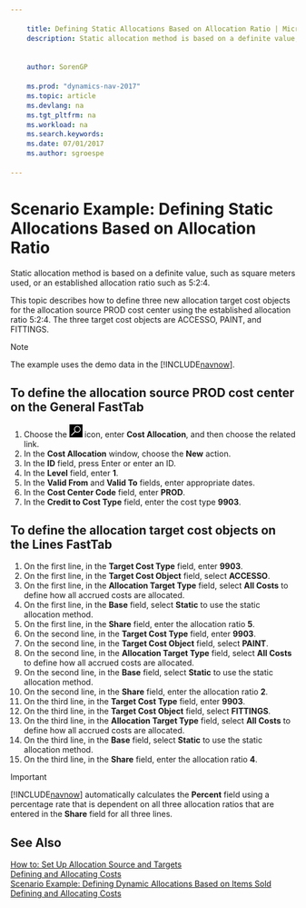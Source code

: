 ```yaml
---

    title: Defining Static Allocations Based on Allocation Ratio | Microsoft Docs
    description: Static allocation method is based on a definite value, such as square meters used, or an established allocation ratio such as 5:2:4.
    
     
    author: SorenGP

    ms.prod: "dynamics-nav-2017"
    ms.topic: article
    ms.devlang: na
    ms.tgt_pltfrm: na
    ms.workload: na
    ms.search.keywords:
    ms.date: 07/01/2017
    ms.author: sgroespe

---
```

# Scenario Example: Defining Static Allocations Based on Allocation Ratio
Static allocation method is based on a definite value, such as square meters used, or an established allocation ratio such as 5:2:4.  

This topic describes how to define three new allocation target cost objects for the allocation source PROD cost center using the established allocation ratio 5:2:4. The three target cost objects are ACCESSO, PAINT, and FITTINGS.  

> [!NOTE]  
>  The example uses the demo data in the [!INCLUDE[navnow](includes/navnow_md.md)].  

## To define the allocation source PROD cost center on the General FastTab  

1.  Choose the ![Search for Page or Report](media/ui-search/search_small.png "Search for Page or Report icon") icon, enter **Cost Allocation**, and then choose the related link.  
2.  In the **Cost Allocation** window, choose the **New** action.  
3.  In the **ID** field, press Enter or enter an ID.  
4.  In the **Level** field, enter **1**.  
5.  In the **Valid From** and **Valid To** fields, enter appropriate dates.  
6.  In the **Cost Center Code** field, enter **PROD**.  
7.  In the **Credit to Cost Type** field, enter the cost type **9903**.  

## To define the allocation target cost objects on the Lines FastTab  

1.  On the first line, in the **Target Cost Type** field, enter **9903**.  
2.  On the first line, in the **Target Cost Object** field, select **ACCESSO**.  
3.  On the first line, in the **Allocation Target Type** field, select **All Costs** to define how all accrued costs are allocated.  
4.  On the first line, in the **Base** field, select **Static** to use the static allocation method.  
5.  On the first line, in the **Share** field, enter the allocation ratio **5**.  
6.  On the second line, in the **Target Cost Type** field, enter **9903**.  
7.  On the second line, in the **Target Cost Object** field, select **PAINT**.  
8.  On the second line, in the **Allocation Target Type** field, select **All Costs** to define how all accrued costs are allocated.  
9. On the second line, in the **Base** field, select **Static** to use the static allocation method.  
10. On the second line, in the **Share** field, enter the allocation ratio **2**.  
11. On the third line, in the **Target Cost Type** field, enter **9903**.  
12. On the third line, in the **Target Cost Object** field, select **FITTINGS**.  
13. On the third line, in the **Allocation Target Type** field, select **All Costs** to define how all accrued costs are allocated.  
14. On the third line, in the **Base** field, select **Static** to use the static allocation method.  
15. On the third line, in the **Share** field, enter the allocation ratio **4**.  

> [!IMPORTANT]  
>  [!INCLUDE[navnow](includes/navnow_md.md)] automatically calculates the **Percent** field using a percentage rate that is dependent on all three allocation ratios that are entered in the **Share** field for all three lines.  

## See Also  
[How to: Set Up Allocation Source and Targets](finance-how-to-set-up-allocation-source-and-targets.md)   
[Defining and Allocating Costs](finance-define-and-allocate-costs.md)   
[Scenario Example: Defining Dynamic Allocations Based on Items Sold](finance-scenario-example-defining-dynamic-allocations-based-on-items-sold.md)   
[Defining and Allocating Costs](finance-define-and-allocate-costs.md)
